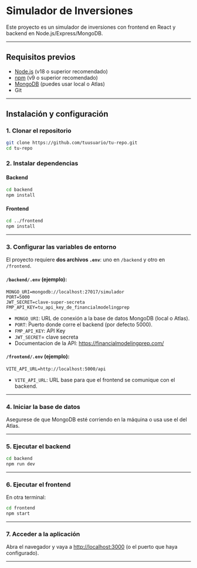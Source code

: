 # Simulador de Inversiones

Este proyecto es un simulador de inversiones con frontend en React y backend en Node.js/Express/MongoDB.

---

## Requisitos previos

- [Node.js](https://nodejs.org/) (v18 o superior recomendado)
- [npm](https://www.npmjs.com/) (v9 o superior recomendado)
- [MongoDB](https://www.mongodb.com/) (puedes usar local o Atlas)
- Git

---

## Instalación y configuración

### 1. Clonar el repositorio

```bash
git clone https://github.com/tuusuario/tu-repo.git
cd tu-repo
```

### 2. Instalar dependencias

#### Backend

```bash
cd backend
npm install
```

#### Frontend

```bash
cd ../frontend
npm install
```

---

### 3. Configurar las variables de entorno

El proyecto requiere **dos archivos `.env`**: uno en `/backend` y otro en `/frontend`.

#### `/backend/.env` (ejemplo):

```
MONGO_URI=mongodb://localhost:27017/simulador
PORT=5000
JWT_SECRET=clave-super-secreta
FMP_API_KEY=tu_api_key_de_financialmodelingprep
```

- `MONGO_URI`: URL de conexión a la base de datos MongoDB (local o Atlas).
- `PORT`: Puerto donde corre el backend (por defecto 5000).
- `FMP_API_KEY`: API Key
- `JWT_SECRET`= clave secreta
- Documentacion de la API: https://financialmodelingprep.com/

#### `/frontend/.env` (ejemplo):

```
VITE_API_URL=http://localhost:5000/api
```

- `VITE_API_URL`: URL base para que el frontend se comunique con el backend.

---

### 4. Iniciar la base de datos

Asegurese de que MongoDB esté corriendo en la máquina o usa use el del Atlas.

---

### 5. Ejecutar el backend

```bash
cd backend
npm run dev
```

---

### 6. Ejecutar el frontend

En otra terminal:

```bash
cd frontend
npm start
```

---

### 7. Acceder a la aplicación

Abra el navegador y vaya a [http://localhost:3000](http://localhost:3000) (o el puerto que haya configurado).

---
